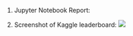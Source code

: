 1. Jupyter Notebook Report:




2. Screenshot of Kaggle leaderboard: ![](https://github.com/carsonxie/Machine-Learning-Projects/blob/main/NLP%20Disaster%20Tweets%20Kaggle%20Mini-Project/submission%20score.png)
